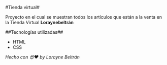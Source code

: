 #Tienda virtual#

Proyecto en el cual se muestran todos los artículos que están a la venta en la Tienda Virtual **Loraynebeltrán**


##Tecnologías utilizadas##

* HTML
* CSS

_Hecho con 😍❤ by Lorayne Beltrán_




